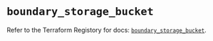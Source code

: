 # `boundary_storage_bucket`

Refer to the Terraform Registory for docs: [`boundary_storage_bucket`](https://registry.terraform.io/providers/hashicorp/boundary/1.1.9/docs/resources/storage_bucket).

